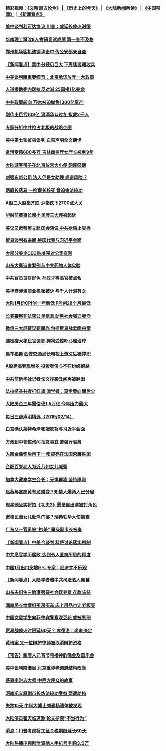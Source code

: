 #### 精彩视频：[《文昭谈古论今》](http://45.76.195.252/wenzhao) | [《历史上的今天》](http://45.76.195.252/today-in-history) | [《大陆新闻解读》](http://45.76.195.252/ntdtv-comedy) | [《中国禁闻》](http://45.76.195.252/ntdtv-news) | [《新闻看点》](http://45.76.195.252/news-insight) 

 #### [美中谈判若可达协议 川普：或延长停火时限](../pages/nsc413/n11047939.md?t=02151837) 

#### [华南理工窜改8人考研复试成绩 第一变不及格](../pages/nsc413/n11047758.md?t=02151837) 

#### [郑州机场客机遭钢珠击中 传公安部亲自查](../pages/nsc413/n11047854.md?t=02151837) 

#### [【新闻看点】美中分歧仍巨大 下周续谈难收兵](../pages/nsc413/n11047702.md?t=02151837) 

#### [中美谈判曝重要细节：北京承诺放弃一大政策](../pages/nsc413/n11047582.md?t=02151837) 

#### [人道援助委内瑞拉反对派 25国捐1亿美金](../pages/nsc413/n11047569.md?t=02151837) 

#### [中共政策转向 万达被迫抛售1300亿资产](../pages/nsc413/n11046577.md?t=02151837) 

#### [刚传出巨亏109亿 滴滴承认过冬 拟裁2千人](../pages/nsc413/n11047686.md?t=02151837) 

#### [专家分析中共抢占北极的战略企图](../pages/nsc413/n11047525.md?t=02151837) 

#### [美中第七轮贸易谈判 白宫声明全文翻译](../pages/nsc413/n11047539.md?t=02151837) 


#### [贪污受贿600多万 吉林商务厅女厅长被判9年](../pages/nsc413/n11047175.md?t=02151837) 

#### [大陆游客带子在北京故宫大小便 网民怒轰](../pages/nsc413/n11046693.md?t=02151837) 

#### [刘强东新公司 法人仍是女助理 规避风险？](../pages/nsc413/n11046556.md?t=02151837) 

#### [两庭长落马 一检察长猝死 曾迫害法轮功](../pages/nsc413/n11045056.md?t=02151837) 

#### [A股三大股指齐跌 沪指跌下2700点大关](../pages/nsc413/n11046901.md?t=02151837) 

#### [华融前董事长赖小民涉三大罪被起诉](../pages/nsc413/n11046919.md?t=02151837) 

#### [美议员邀蔡英文赴国会演说 中共欲阻止受挫](../pages/nsc413/n11046790.md?t=02151837) 

#### [贸易谈判有进展 美国代表与习近平会面](../pages/nsc413/n11046943.md?t=02151837) 

#### [大部分美企CEO称关税对公司有利](../pages/nsc413/n11046799.md?t=02151837) 

#### [山东大量迫害案例与中共药物人体实验](../pages/nsc413/n11045334.md?t=02151837) 

#### [中共官员贪财好色 孙政才等高官被点名](../pages/nsc413/n11046748.md?t=02151837) 

#### [美华裔涉盗商业机密被诉 与千人计划有关](../pages/nsc413/n11045838.md?t=02151837) 

#### [大陆1月份CPI创一年新低 PPI创28个月最低](../pages/nsc413/n11046295.md?t=02151837) 

#### [长春警察非法获公民信息 助黑社会强迫卖淫](../pages/nsc413/n11046410.md?t=02151837) 

#### [微信三大屏蔽议题曝光 包括贸易战孟晚舟案](../pages/nsc413/n11046643.md?t=02151837) 

#### [踹检疫犬移民官调职 狗狗受惊吓心理治疗](../pages/nsc413/n11046399.md?t=02151837) 

#### [黑车猖獗 西安交通局长电视上遭怼后被停职](../pages/nsc413/n11046158.md?t=02151837) 

#### [A股逢高套现增多 投资者信心不在纷纷跑路](../pages/nsc413/n11046180.md?t=02151837) 

#### [中共前新华社记者论文抄袭丑闻再被翻出](../pages/nsc413/n11046117.md?t=02151837) 

#### [法拉盛亲共者打红旗 澳学者：莫步黄向墨后尘](../pages/nsc413/n11044321.md?t=02151837) 

#### [大陆房企三年需偿债1.5万亿 今年压力最大](../pages/nsc413/n11045762.md?t=02151837) 

#### [每日三退声明精选（2019/02/14）](../pages/nsc413/n11046141.md?t=02151837) 

#### [白宫确认莱特希泽和姆钦将与习近平会面](../pages/nsc413/n11045630.md?t=02151837) 

#### [方政到中领馆询问拒签事宜 遭强行驱离](../pages/nsc413/n11045588.md?t=02151837) 

#### [入围金像奖后再下一城 应亮在法国荣膺殊荣](../pages/nsc413/n11045701.md?t=02151837) 

#### [合肥百岁老人为近八旬女儿喊冤](../pages/nsc413/n11045460.md?t=02151837) 

#### [加拿大藏裔学生会长：无惧霸凌 坚持原则](../pages/nsc413/n11045532.md?t=02151837) 

#### [赵薇与富商黄有龙婚变？知情人爆两人已分居](../pages/nsc413/n11042957.md?t=02151837) 

#### [周星驰证实将拍《功夫2》愿亲自出演被打角色](../pages/nsc413/n11045482.md?t=02151837) 

#### [邀桂民海女儿赴鸿门宴？瑞典驻华大使被查](../pages/nsc413/n11045344.md?t=02151837) 

#### [广东又一官员被“秒杀” 肇庆副市长被查](../pages/nsc413/n11045485.md?t=02151837) 

#### [【新闻看点】中美今谈判 料将讨论落实机制](../pages/nsc413/n11045020.md?t=02151837) 

#### [中共高官学历腐败 达到令人匪夷所思的程度](../pages/nsc413/n11045364.md?t=02151837) 

#### [中国1月出口突增9% 专家：经济并不乐观](../pages/nsc413/n11045101.md?t=02151837) 

#### [【新闻看点】大陆学者曝中共司法骇人黑幕](../pages/nsc413/n11045249.md?t=02151837) 

#### [山东夫妇生三胎遭强征社会抚养费 存款冻结](../pages/nsc413/n11045317.md?t=02151837) 

#### [湖南局长给情妇买房买车 床上用品也让老板买](../pages/nsc413/n11045333.md?t=02151837) 

#### [中国女留学生向菲律宾警察泼豆花 或被判刑](../pages/nsc413/n11045199.md?t=02151837) 

#### [贸易战停火时限延60天？ 库德洛：尚未决定](../pages/nsc413/n11045299.md?t=02151837) 

#### [黄琦案 又一位辩护律师被取消辩护资格](../pages/nsc413/n11045278.md?t=02151837) 

#### [【预告】新唐人元宵节将播神韵晚会及音乐会](../pages/nsc413/n11043038.md?t=02151837) 

#### [美中谈判陷僵局 北京重弹老调避结构改革](../pages/nsc413/n11045171.md?t=02151837) 

#### [感恩李洪志大师 中西方民众的故事](../pages/nsc413/n11042473.md?t=02151837) 

#### [河南巩义原副市长炼法轮功受益 两遭劫持](../pages/nsc413/n11044815.md?t=02151837) 

#### [失踪15天 中科大博士刘春杨遗体被发现](../pages/nsc413/n11044153.md?t=02151837) 

#### [大陆演员翟天临道歉 论文抄袭“不当行为”](../pages/nsc413/n11044437.md?t=02151837) 


#### [消息：川普考虑将加征关税期限延长60天](../pages/nsc413/n11044512.md?t=02151837) 

#### [大陆热播电视剧泄漏他人手机号 判赔3.5万](../pages/nsc413/n11044216.md?t=02151837) 

